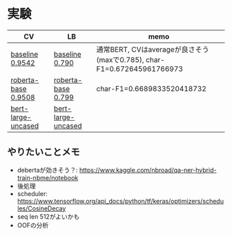 # 実験

|CV|LB|memo|
|--|--|--|
|[baseline 0.9542]|[baseline 0.790]|通常BERT, CVはaverageが良さそう(maxで0.785), char-F1=0.672645961766973|
|[roberta-base 0.9508]|[roberta-base 0.799]|char-F1=0.6689833520418732|
|[bert-large-uncased ]|[bert-large-uncased ]||

[baseline 0.9542]:https://www.kaggle.com/takamichitoda/nbme-train-transformer-on-tpu?scriptVersionId=87207206
[baseline 0.790]:https://www.kaggle.com/takamichitoda/nbme-infer-transformer-on-gpu?scriptVersionId=87259061
[roberta-base 0.9508]:https://www.kaggle.com/takamichitoda/nbme-train-transformer-on-tpu?scriptVersionId=87293546
[roberta-base 0.799]:xxx
[bert-large-uncased ]:https://www.kaggle.com/takamichitoda/nbme-train-transformer-on-tpu?scriptVersionId=87343891
[bert-large-uncased ]:xxx




## やりたいことメモ
- debertaが効きそう？: https://www.kaggle.com/nbroad/qa-ner-hybrid-train-nbme/notebook
- 後処理
- scheduler: https://www.tensorflow.org/api_docs/python/tf/keras/optimizers/schedules/CosineDecay
- seq len 512がよいかも
- OOFの分析

